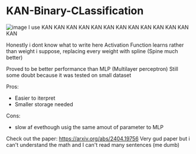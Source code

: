 # KAN-Binary-CLassification
![image](https://github.com/KomangAndika/Stat/assets/108614290/26f19220-2265-4b3e-9733-34e7535ac615)
I use KAN KAN KAN KAN KAN KAN KAN KAN KAN KAN KAN KAN KAN

Honestly i dont know what to write here
Activation Function learns rather than weight i suppose, replacing every weight with spline (Spine much better)

Proved to be better performance than MLP (Multilayer perceptron)
Still  some doubt because it was tested on small dataset

Pros:
- Easier to iterpret
- Smaller storage needed

Cons:
- slow af evethough  usig the same amout of parameter to MLP

Check out the paper: https://arxiv.org/abs/2404.19756
Very gud paper but i can't understand the math and I can't read many sentences (me dumb)

